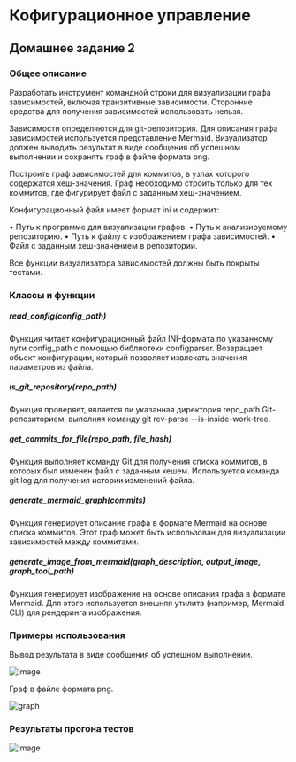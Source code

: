 # Кофигурационное управление

## Домашнее задание 2

### Общее описание

Разработать инструмент командной строки для визуализации графа
зависимостей, включая транзитивные зависимости. Сторонние средства для
получения зависимостей использовать нельзя.

Зависимости определяются для git-репозитория. Для описания графа
зависимостей используется представление Mermaid. Визуализатор должен
выводить результат в виде сообщения об успешном выполнении и сохранять граф
в файле формата png.

Построить граф зависимостей для коммитов, в узлах которого содержатся
хеш-значения. Граф необходимо строить только для тех коммитов, где фигурирует
файл с заданным хеш-значением.

Конфигурационный файл имеет формат ini и содержит:

• Путь к программе для визуализации графов.
• Путь к анализируемому репозиторию.
• Путь к файлу с изображением графа зависимостей.
• Файл с заданным хеш-значением в репозитории.

Все функции визуализатора зависимостей должны быть покрыты тестами.

### Классы и функции

##### read_config(config_path)

Функция читает конфигурационный файл INI-формата по указанному пути config_path с помощью библиотеки configparser. Возвращает объект конфигурации, который позволяет извлекать значения параметров из файла.

##### is_git_repository(repo_path) 

Функция проверяет, является ли указанная директория repo_path Git-репозиторием, выполняя команду git rev-parse --is-inside-work-tree.

##### get_commits_for_file(repo_path, file_hash)

Функция выполняет команду Git для получения списка коммитов, в которых был изменен файл с заданным хешем. Используется команда git log для получения истории изменений файла.

##### generate_mermaid_graph(commits)

Функция генерирует описание графа в формате Mermaid на основе списка коммитов. Этот граф может быть использован для визуализации зависимостей между коммитами.

##### generate_image_from_mermaid(graph_description, output_image, graph_tool_path)

Функция генерирует изображение на основе описания графа в формате Mermaid. Для этого используется внешняя утилита (например, Mermaid CLI) для рендеринга изображения.

### Примеры использования

Вывод результата в виде сообщения об успешном выполнении.

![image](https://github.com/user-attachments/assets/14c157ed-3e9c-45e2-a92d-a7d88d24e1fb)

Граф в файле формата png.

![graph](https://github.com/user-attachments/assets/277f610d-6a75-46bc-b3e9-5be152a0bec0)

### Результаты прогона тестов

![image](https://github.com/user-attachments/assets/c837bf53-c94a-4101-8438-8b81db078c2d)


